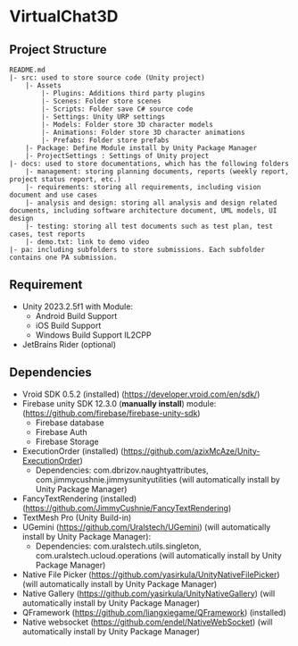 # VirtualChat3D
## Project Structure 
```
README.md
|- src: used to store source code (Unity project)
	|- Assets
		|- Plugins: Additions third party plugins
		|- Scenes: Folder store scenes
		|- Scripts: Folder save C# source code
		|- Settings: Unity URP settings
		|- Models: Folder store 3D character models
		|- Animations: Folder store 3D character animations
		|- Prefabs: Folder store prefabs
	|- Package: Define Module install by Unity Package Manager
	|- ProjectSettings : Settings of Unity project
|- docs: used to store documentations, which has the following folders
	|- management: storing planning documents, reports (weekly report, project status report, etc.)
	|- requirements: storing all requirements, including vision document and use cases
	|- analysis and design: storing all analysis and design related documents, including software architecture document, UML models, UI design
	|- testing: storing all test documents such as test plan, test cases, test reports
	|- demo.txt: link to demo video
|- pa: including subfolders to store submissions. Each subfolder contains one PA submission.
```
## Requirement 
- Unity 2023.2.5f1 with Module: 
	- Android Build Support
	- iOS Build Support 
	- Windows Build Support IL2CPP
- JetBrains Rider (optional)
## Dependencies 
- Vroid SDK 0.5.2 (installed) (https://developer.vroid.com/en/sdk/)
- Firebase unity SDK 12.3.0 (**manually install**) module: (https://github.com/firebase/firebase-unity-sdk)
	- Firebase database
	- Firebase Auth
	- Firebase Storage
- ExecutionOrder (installed) (https://github.com/azixMcAze/Unity-ExecutionOrder)
	- Dependencies: com.dbrizov.naughtyattributes, com.jimmycushnie.jimmysunityutilities (will automatically install by Unity Package Manager)
- FancyTextRendering (installed) (https://github.com/JimmyCushnie/FancyTextRendering)
- TextMesh Pro (Unity Build-in)
- UGemini (https://github.com/Uralstech/UGemini) (will automatically install by Unity Package Manager):
	- Dependencies: com.uralstech.utils.singleton, com.uralstech.ucloud.operations (will automatically install by Unity Package Manager)
- Native File Picker (https://github.com/yasirkula/UnityNativeFilePicker) (will automatically install by Unity Package Manager)
- Native Gallery (https://github.com/yasirkula/UnityNativeGallery) (will automatically install by Unity Package Manager)
- QFramework (https://github.com/liangxiegame/QFramework) (installed)
- Native websocket (https://github.com/endel/NativeWebSocket) (will automatically install by Unity Package Manager)
